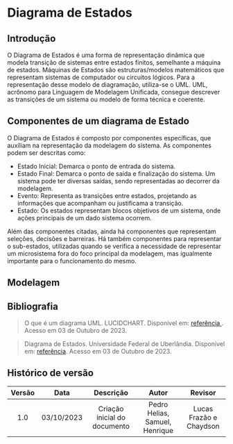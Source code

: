 # Diagrama de Estados

## Introdução

O Diagrama de Estados é uma forma de representação dinâmica que modela transição de sistemas entre estados finitos, semelhante a máquina de estados. Máquinas de Estados são estruturas/modelos matemáticos que representam sistemas de computador ou circuitos lógicos. Para a representação desse modelo de diagramação, utiliza-se o UML. UML, acrônomo para Linguagem de Modelagem Unificada, consegue descrever as transições de um sistema ou modelo de forma técnica e coerente. 

## Componentes de um diagrama de Estado

O Diagrama de Estados é composto por componentes específicas, que auxíliam na representação da modelagem do sistema. As componentes podem ser descritas como:

- Estado Inicial: Demarca o ponto de entrada do sistema.
- Estado Final: Demarca o ponto de saída e finalização do sistema. Um sistema pode ter diversas saídas, sendo representadas ao decorrer da modelagem. 
- Evento: Representa as transições entre estados, projetando as informações que acompanham ou justificama a transição.
- Estado: Os estados representam blocos objetivos de um sistema, onde ações principais de um dado sistema ocorrem. 

Além das componentes citadas, ainda há componentes que representam seleções, decisões e barreiras. Há também componentes para representar o sub-estados, utilizadas quando se verifica a necessidade de representar um microsistema fora do foco principal da modelagem, mas igualmente importante para o funcionamento do mesmo. 

## Modelagem

## Bibliografia

> O que é um diagrama UML. LUCIDCHART. Disponível em: <a href="https://www.lucidchart.com/pages/pt/o-que-e-uml#:~:text=um%20diagrama%20UML-,O%20que%20%C3%A9%20UML%3F,tanto%20estruturalmente%20quanto%20para%20comportamentos."> referência </a>. Acesso em 03 de Outubro de 2023.

> Diagrama de Estados. Universidade Federal de Uberlândia. Disponível em: <a href="https://www.facom.ufu.br/~abdala/DAS5312/Diagrama%20de%20Estados.pdf"> referência</a>. Acesso em 03 de Outubro de 2023.

## Histórico de versão

| Versão |    Data    |          Descrição           |          Autor          |       Revisor        |
| :----: | :--------: | :--------------------------: | :---------------------: | :------------------: |
|  1.0   | 03/10/2023 | Criação inicial do documento | Pedro Helias, Samuel, Henrique | Lucas Frazão e Chaydson |

‌